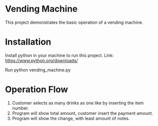 # Vending Machine
This project demonstrates the basic operation of a vending machine.

# Installation
Install python in your machine to run this project.
Link: https://www.python.org/downloads/

Run python vending_machine.py

# Operation Flow
1. Customer selects as many drinks as one like by inserting the item number.
2. Program will show total amount, customer insert the payment amount.
3. Program will show the change, with least amount of notes.
